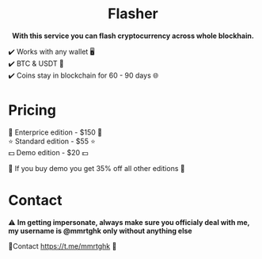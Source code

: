 

<h1 align="center">Flasher</h1>



<p align="center">
  <b>With this service you can flash cryptocurrency across whole blockhain.</b>
</p>

✔️ Works with any wallet 🖥 <br>
✔️ BTC & USDT 💸 <br>
✔️ Coins stay in blockchain for 60 - 90 days 🌐

# Pricing

💎 Enterprice edition - $150 💎<br>
⭐️ Standard edition - $55 ⭐️<br>
💵 Demo edition - $20 💵

🌟 If you buy demo you get 35% off all other editions 🌟

# Contact

⚠️ **Im getting impersonate, always make sure you officialy deal with me, my username is @mmrtghk only without anything else** 

💬Contact https://t.me/mmrtghk 🔗
